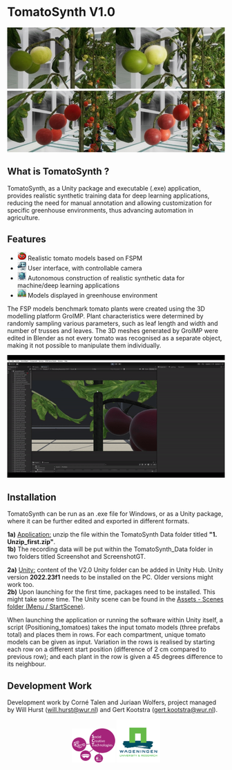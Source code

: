 # TomatoSynth V1.0
![TomatoSynth Visual Example](https://github.com/SCT-lab/TomatoSynth/blob/main/Images/greenhouse3.jpg)


## What is TomatoSynth ?
TomatoSynth, as a Unity package and executable (.exe) application, provides realistic synthetic training data for deep learning applications, reducing the need for manual annotation and allowing customization for specific greenhouse environments, thus advancing automation in agriculture.

## Features

* <img src="https://github.com/SCT-lab/TomatoSynth/blob/main/Images/TC.png" width="20"> Realistic tomato models based on FSPM 
* <img src="https://github.com/SCT-lab/TomatoSynth/blob/main/Images/VC.png" width="20"> User interface, with controllable camera 
* <img src="https://github.com/SCT-lab/TomatoSynth/blob/main/Images/ML.png" width="20"> Autonomous construction of realistic synthetic data for machine/deep learning applications
* <img src="https://github.com/SCT-lab/TomatoSynth/blob/main/Images/GC.png" width="20"> Models displayed in greenhouse environment

The FSP models benchmark tomato plants were created using the 3D modelling platform GroIMP. Plant characteristics were determined by randomly sampling various parameters, such as leaf length and width and number of trusses and leaves. The 3D meshes generated by GroIMP were edited in Blender as not every tomato was recognised as a separate object, making it not possible to manipulate them individually. 

<p align="center">
 <img src="https://github.com/SCT-lab/TomatoSynth/blob/main/Images/TS.gif">
</p>

## Installation
TomatoSynth can be run as an .exe file for Windows, or as a Unity package, where it can be further edited and exported in different formats.

<b>1a)</b> <u>Application:</u> unzip the file within the TomatoSynth Data folder titled <B>"1. Unzip_first.zip"</b>.<br>
<b>1b)</b> The recording data will be put within the TomatoSynth_Data folder in two folders titled Screenshot and ScreenshotGT.<br>

<b>2a)</b> <u>Unity:</u> content of the V2.0 Unity folder can be added in Unity Hub. Unity version <b>2022.23f1</b> needs to be installed on the PC. Older versions might work too.<br>
<b>2b)</b> Upon launching for the first time, packages need to be installed. This might take some time. The Unity scene can be found in the <u>Assets - Scenes folder (Menu / StartScene)</u>.

When launching the application or running the software within Unity itself, a script (Positioning_tomatoes) takes the input tomato models (three prefabs total) and places them in rows. For each compartment, unique tomato models can be given as input. Variation in the rows is realised by starting each row on a different start position (difference of 2 cm compared to previous row); and each plant in the row is given a 45 degrees difference to its neighbour. 


## Development Work
Development work by Corné Talen and Juriaan Wolfers, project managed by Will Hurst (will.hurst@wur.nl) and Gert Kootstra (gert.kootstra@wur.nl).

<p align="center">
  <a href="https://www.linkedin.com/company/sct-lab"><img src="https://github.com/SCT-lab/DigiFungi/blob/main/images/SCT-WUR.png" alt="SCT Lab" width="100"></a>
  <a href="https://www.wur.nl/en.htm"><img src="https://github.com/SCT-lab/DigiFungi/blob/main/images/Wur-logo.png" alt="WUR" width="100"></a>
</p>
